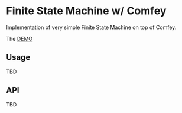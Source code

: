 # Finite State Machine w/ Comfey
Implementation of very simple Finite State Machine on top of Comfey.

The [DEMO](https://comfey-fsm.netlify.app/) 

## Usage
TBD

## API
TBD
